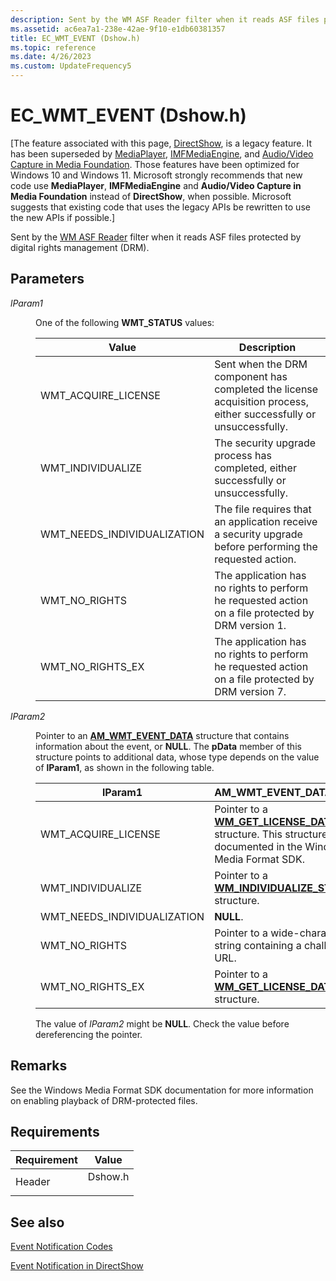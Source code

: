 ```yaml
---
description: Sent by the WM ASF Reader filter when it reads ASF files protected by digital rights management (DRM).
ms.assetid: ac6ea7a1-238e-42ae-9f10-e1db60381357
title: EC_WMT_EVENT (Dshow.h)
ms.topic: reference
ms.date: 4/26/2023
ms.custom: UpdateFrequency5
---
```


# EC_WMT_EVENT (Dshow.h)

\[The feature associated with this page, [DirectShow](/windows/win32/directshow/directshow), is a legacy feature. It has been superseded by [MediaPlayer](/uwp/api/Windows.Media.Playback.MediaPlayer), [IMFMediaEngine](/windows/win32/api/mfmediaengine/nn-mfmediaengine-imfmediaengine), and [Audio/Video Capture in Media Foundation](windows/win32/medfound/audio-video-capture-in-media-foundation). Those features have been optimized for Windows 10 and Windows 11. Microsoft strongly recommends that new code use **MediaPlayer**, **IMFMediaEngine** and **Audio/Video Capture in Media Foundation** instead of **DirectShow**, when possible. Microsoft suggests that existing code that uses the legacy APIs be rewritten to use the new APIs if possible.\]

Sent by the [WM ASF Reader](wm-asf-reader-filter.md) filter when it reads ASF files protected by digital rights management (DRM).

## Parameters

<dl> <dt>

<span id="lParam1"></span><span id="lparam1"></span><span id="LPARAM1"></span>*lParam1*
</dt> <dd>

One of the following **WMT\_STATUS** values:



| Value                         | Description                                                                                                       |
|-------------------------------|-------------------------------------------------------------------------------------------------------------------|
| WMT\_ACQUIRE\_LICENSE         | Sent when the DRM component has completed the license acquisition process, either successfully or unsuccessfully. |
| WMT\_INDIVIDUALIZE            | The security upgrade process has completed, either successfully or unsuccessfully.                                |
| WMT\_NEEDS\_INDIVIDUALIZATION | The file requires that an application receive a security upgrade before performing the requested action.          |
| WMT\_NO\_RIGHTS               | The application has no rights to perform he requested action on a file protected by DRM version 1.                |
| WMT\_NO\_RIGHTS\_EX           | The application has no rights to perform he requested action on a file protected by DRM version 7.                |



 

</dd> <dt>

<span id="lParam2"></span><span id="lparam2"></span><span id="LPARAM2"></span>*lParam2*
</dt> <dd>

Pointer to an [**AM\_WMT\_EVENT\_DATA**](/previous-versions/windows/desktop/api/evcode/ns-evcode-am_wmt_event_data) structure that contains information about the event, or **NULL**. The **pData** member of this structure points to additional data, whose type depends on the value of **lParam1**, as shown in the following table.



| lParam1                       | AM\_WMT\_EVENT\_DATA.pData                                                                                                                       |
|-------------------------------|--------------------------------------------------------------------------------------------------------------------------------------------------|
| WMT\_ACQUIRE\_LICENSE         | Pointer to a [**WM\_GET\_LICENSE\_DATA**](/windows/desktop/wmformat/wm-get-license-data) structure. This structure is documented in the Windows Media Format SDK. |
| WMT\_INDIVIDUALIZE            | Pointer to a [**WM\_INDIVIDUALIZE\_STATUS**](/windows/desktop/wmformat/wm-individualize-status) structure.                                                        |
| WMT\_NEEDS\_INDIVIDUALIZATION | **NULL**.                                                                                                                                        |
| WMT\_NO\_RIGHTS               | Pointer to a wide-character string containing a challenge URL.                                                                                   |
| WMT\_NO\_RIGHTS\_EX           | Pointer to a [**WM\_GET\_LICENSE\_DATA**](/windows/desktop/wmformat/wm-get-license-data) structure.                                                               |



 

The value of *lParam2* might be **NULL**. Check the value before dereferencing the pointer.

</dd> </dl>

## Remarks

See the Windows Media Format SDK documentation for more information on enabling playback of DRM-protected files.

## Requirements



| Requirement | Value |
|-------------------|------------------------------------------------------------------------------------|
| Header<br/> | <dl> <dt>Dshow.h</dt> </dl> |



## See also

<dl> <dt>

[Event Notification Codes](event-notification-codes.md)
</dt> <dt>

[Event Notification in DirectShow](event-notification-in-directshow.md)
</dt> </dl>

 

